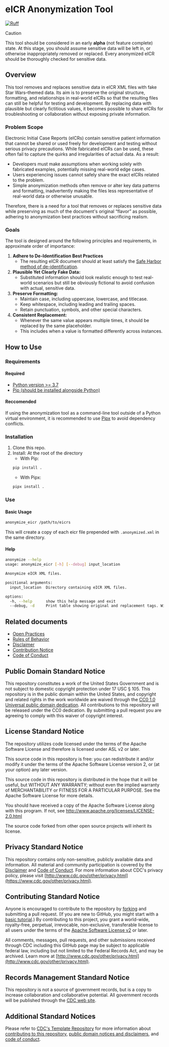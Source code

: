 
# eICR Anonymization Tool
[![Ruff](https://img.shields.io/endpoint?url=https://raw.githubusercontent.com/astral-sh/ruff/main/assets/badge/v2.json)](https://github.com/astral-sh/ruff)

> [!CAUTION]
> This tool should be considered in an early **alpha** (not feature complete) state. At this stage, you should assume sensitive data will be left in, or otherwise inappropriately removed or replaced. Every anonymized eICR should be thoroughly checked for sensitive data.

## Overview
This tool removes and replaces sensitive data in eICR XML files with fake Star Wars–themed data. Its aim is to preserve the original structure, formatting, and relationships in real-world eICRs so that the resulting files can still be helpful for testing and development. By replacing data with plausible but clearly fictitious values, it becomes possible to share eICRs for troubleshooting or collaboration without exposing private information.

### Problem Scope
Electronic Initial Case Reports (eICRs) contain sensitive patient information that cannot be shared or used freely for development and testing without serious privacy precautions. While fabricated eICRs can be used, these often fail to capture the quirks and irregularities of actual data. As a result:

- Developers must make assumptions when working solely with fabricated examples, potentially missing real-world edge cases.
- Users experiencing issues cannot safely share the exact eICRs related to the problem.
- Simple anonymization methods often remove or alter key data patterns and formatting, inadvertently making the files less representative of real-world data or otherwise unusable.

Therefore, there is a need for a tool that removes or replaces sensitive data while preserving as much of the document's original “flavor” as possible, adhering to anonymization best practices without sacrificing realism.

### Goals
The tool is designed around the following principles and requirements, in approximate order of importance:
1. **Adhere to De-Identification Best Practices**
   - The resulting eICR document should at least satisfy the [Safe Harbor method of de-identification](https://www.hhs.gov/hipaa/for-professionals/special-topics/de-identification/index.html#safeharborguidance).
2. **Plausible Yet Clearly Fake Data:**
   - Substituted information should look realistic enough to test real-world scenarios but still be obviously fictional to avoid confusion with actual, sensitive data.
3. **Preserve Formatting:**
   - Maintain case, including uppercase, lowercase, and titlecase.
   - Keep whitespace, including leading and trailing spaces.
   - Retain punctuation, symbols, and other special characters.
4. **Consistent Replacement:**
   - Whenever the same value appears multiple times, it should be replaced by the same placeholder.
   - This includes when a value is formatted differently across instances.

## How to Use

### Requirements

#### Required
- [Python version >= 3.7](https://www.python.org/)
- [Pip (should be installed alongside Python)](http://pip.pypa.io/en/stable/)

#### Reccomended
If using the anonymization tool as a command-line tool outside of a Python virtual environment, it is recommended to use [Pipx](https://pipx.pypa.io/stable/) to avoid dependency conflicts.

### Installation
1. Clone this repo.
2. Install:
   At the root of the directory
   - With Pip:
   ```bash
   pip install .
   ```
    - With Pipx:
   ```bash
   pipx install .
   ```

### Use
#### Basic Usage
```bash
anonymize_eicr /path/to/eicrs
```
This will create a copy of each eicr file prepended with `.anonymized.xml` in the same directory.

#### Help
```bash
anonymize --help
usage: anonymize_eicr [-h] [--debug] input_location

Anonymize eICR XML files.

positional arguments:
  input_location  Directory containing eICR XML files.

options:
  -h, --help      show this help message and exit
  --debug, -d     Print table showing original and replacement tags. Will show sensitive information.
```

## Related documents

* [Open Practices](open_practices.md)
* [Rules of Behavior](rules_of_behavior.md)
* [Disclaimer](DISCLAIMER.md)
* [Contribution Notice](CONTRIBUTING.md)
* [Code of Conduct](code-of-conduct.md)

## Public Domain Standard Notice
This repository constitutes a work of the United States Government and is not
subject to domestic copyright protection under 17 USC § 105. This repository is in
the public domain within the United States, and copyright and related rights in
the work worldwide are waived through the [CC0 1.0 Universal public domain dedication](https://creativecommons.org/publicdomain/zero/1.0/).
All contributions to this repository will be released under the CC0 dedication. By
submitting a pull request you are agreeing to comply with this waiver of
copyright interest.

## License Standard Notice
The repository utilizes code licensed under the terms of the Apache Software
License and therefore is licensed under ASL v2 or later.

This source code in this repository is free: you can redistribute it and/or modify it under
the terms of the Apache Software License version 2, or (at your option) any
later version.

This source code in this repository is distributed in the hope that it will be useful, but WITHOUT ANY
WARRANTY; without even the implied warranty of MERCHANTABILITY or FITNESS FOR A
PARTICULAR PURPOSE. See the Apache Software License for more details.

You should have received a copy of the Apache Software License along with this
program. If not, see http://www.apache.org/licenses/LICENSE-2.0.html

The source code forked from other open source projects will inherit its license.

## Privacy Standard Notice
This repository contains only non-sensitive, publicly available data and
information. All material and community participation is covered by the
[Disclaimer](DISCLAIMER.md)
and [Code of Conduct](code-of-conduct.md).
For more information about CDC's privacy policy, please visit [http://www.cdc.gov/other/privacy.html](https://www.cdc.gov/other/privacy.html).

## Contributing Standard Notice
Anyone is encouraged to contribute to the repository by [forking](https://help.github.com/articles/fork-a-repo)
and submitting a pull request. (If you are new to GitHub, you might start with a
[basic tutorial](https://help.github.com/articles/set-up-git).) By contributing
to this project, you grant a world-wide, royalty-free, perpetual, irrevocable,
non-exclusive, transferable license to all users under the terms of the
[Apache Software License v2](http://www.apache.org/licenses/LICENSE-2.0.html) or
later.

All comments, messages, pull requests, and other submissions received through
CDC including this GitHub page may be subject to applicable federal law, including but not limited to the Federal Records Act, and may be archived. Learn more at [http://www.cdc.gov/other/privacy.html](http://www.cdc.gov/other/privacy.html).

## Records Management Standard Notice
This repository is not a source of government records, but is a copy to increase
collaboration and collaborative potential. All government records will be
published through the [CDC web site](http://www.cdc.gov).

## Additional Standard Notices
Please refer to [CDC's Template Repository](https://github.com/CDCgov/template) for more information about [contributing to this repository](https://github.com/CDCgov/template/blob/main/CONTRIBUTING.md), [public domain notices and disclaimers](https://github.com/CDCgov/template/blob/main/DISCLAIMER.md), and [code of conduct](https://github.com/CDCgov/template/blob/main/code-of-conduct.md).
